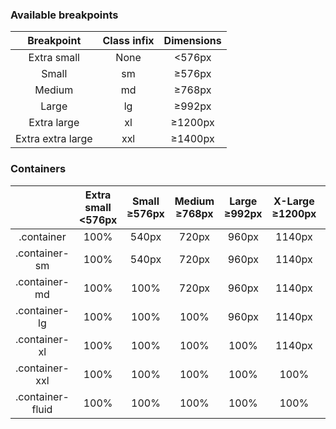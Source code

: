 ### Available breakpoints

|     Breakpoint    | Class infix | Dimensions |
|:-----------------:|:-----------:|:----------:|
|    Extra small    |     None    |   <576px   |
|       Small       |      sm     |   ≥576px   |
|       Medium      |      md     |   ≥768px   |
|       Large       |      lg     |   ≥992px   |
|    Extra large    |      xl     |   ≥1200px  |
| Extra extra large |     xxl     |   ≥1400px  |

### Containers

|                  | Extra small <576px | Small ≥576px | Medium ≥768px | Large ≥992px | X-Large ≥1200px | XX-Large ≥1400px |
|:----------------:|:------------------:|:------------:|:-------------:|:------------:|:---------------:|:----------------:|
|    .container    |        100%        |     540px    |     720px     |     960px    |      1140px     |      1320px      |
|   .container-sm  |        100%        |     540px    |     720px     |     960px    |      1140px     |      1320px      |
|   .container-md  |        100%        |     100%     |     720px     |     960px    |      1140px     |      1320px      |
|   .container-lg  |        100%        |     100%     |      100%     |     960px    |      1140px     |      1320px      |
|   .container-xl  |        100%        |     100%     |      100%     |     100%     |      1140px     |      1320px      |
|  .container-xxl  |        100%        |     100%     |      100%     |     100%     |       100%      |      1320px      |
| .container-fluid |        100%        |     100%     |      100%     |     100%     |       100%      |       100%       |
